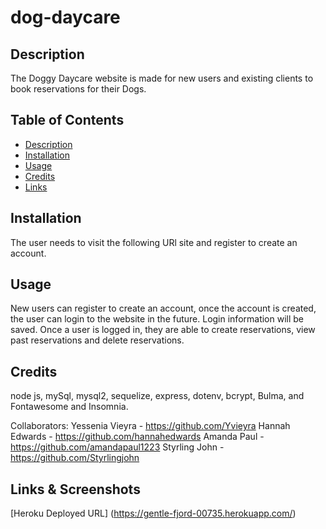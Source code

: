 # dog-daycare

## Description

The Doggy Daycare website is made for new users and existing clients to book reservations for their Dogs.

## Table of Contents

- [Description](#description)
- [Installation](#installation)
- [Usage](#usage)
- [Credits](#credits)
- [Links](#links)

## Installation

The user needs to visit the following URl site and register to create an account.

## Usage

New users can register to create an account, once the account is created, the user can login to the website in the future. Login information will be saved. Once a user is logged in, they are able to create reservations, view past reservations and delete reservations.

## Credits

node js, mySql, mysql2, sequelize, express, dotenv, bcrypt, Bulma, and Fontawesome and Insomnia.

Collaborators: Yessenia Vieyra - https://github.com/Yvieyra Hannah Edwards - https://github.com/hannahedwards 
Amanda Paul - https://github.com/amandapaul1223 Styrling John - https://github.com/Styrlingjohn

## Links & Screenshots

[Heroku Deployed URL] (https://gentle-fjord-00735.herokuapp.com/)
